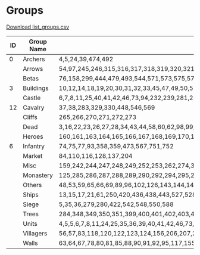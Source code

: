 # Groups

[Download list_groups.csv](../files/list_groups.csv)

|ID|Group Name|Unit IDs|
|--|----------|--------|
|0|Archers|4,5,24,39,474,492|
| |Arrows|54,97,245,246,315,316,317,318,319,320,321,322,328,360,363,364,367,372,375,378,381,385,466,470,471,475,476,477,478,485,503,504,505,507,509,510,511,512,514,516,517,518,519,521,522,523,524,525,537,538,540,541,627,628,746,747,786,787|
| |Betas|76,158,299,444,479,493,544,571,573,575,577,748,749|
|3|Buildings|10,12,14,18,19,20,30,31,32,33,45,47,49,50,51,68,70,71,72,79,82,84,86,87,101,103,104,105,109,110,116,129,130,131,132,133,137,141,142,150,153,179,199,208,209,210,234,235,236,276,278,345,445,446,463,464,465,481,482,483,484,498,562,563,564,565,584,585,586,587,597,598,599,605,606,607,608,609,610,611,612,613,614,615,616,617,618,619,620,621,624,625,626,655,684,685,689,690,696,712,713,714,715,716,717,718,719,738,739,740,741,742,743,785,805,806,807,808,826|
| |Castle|6,7,8,11,25,40,41,42,46,73,94,232,239,281,282,291,331,434,440,441,530,531,534,553,554,555,556,557,558,559,560,561,583,596,692,694,725,726,755,757,759,761,763,765,771,773,827,829|
|12|Cavalry|37,38,283,329,330,448,546,569|
| |Cliffs|265,266,270,271,272,273|
| |Dead|3,16,22,23,26,27,28,34,43,44,58,60,62,98,99,100,107,111,113,115,121,134,135,136,138,139,140,149,151,152,154,157,178,180,181,194,205,211,213,215,217,219,221,223,224,225,226,227,228,229,230,233,237,238,353,355,356,423,425,431,435,449,480,494,495,496,497,501,502,543,547,549,568,570,572,574,576,578,580,582,589,591,593,595,622,630,631,633,675,687,693,695,705,708,735,750,754,756,762,764,772,776,778,780,784,811,813,815,823,825,828,839,841,843,853|
| |Heroes|160,161,163,164,165,166,167,168,169,170,171,172,173,174,175,176,177,195,196,197,198,200,202,424,426,428,430,432,629,632,634,636,638,640,642,644,646,648,650,652,678,680,682,683,686,698,700,702,704,706,707,729,730,731,733,777,779,781,783,824,838,840,842,844,845,847,849,852,860,861|
|6|Infantry|74,75,77,93,358,359,473,567,751,752|
| |Market|84,110,116,128,137,204|
| |Misc|159,242,244,247,248,249,252,253,262,274,310,311,313,314,324,325,326,327,352,365,366,368,369,371,374,376,377,380,417,447,452,453,454,459,462,468,469,506,508,513,515,520,526,551,552,656,657,658,676,677,728,736,737,767|
| |Monastery|125,285,286,287,288,289,290,292,294,295,296,297,298,300,301,302,303,304,305,306,307,308,775|
| |Others|48,53,59,65,66,69,89,96,102,126,143,144,145,146,147,148,241,333,334,335,336,337,338,339,340,341,389,396,450,451,455,456,457,458,499,594,600,601,602,603,604,623,688,709,710,711,720,721,722,723,744,745,810,812,814,816,817,818,819,820,821,822,833,835,837,851,854,855,856,857,858,859,862,863,864,865|
| |Ships|13,15,17,21,61,250,420,436,438,443,527,528,529,532,533,535,536,539,545,691,831,832|
| |Siege|5,35,36,279,280,422,542,548,550,588|
| |Trees|284,348,349,350,351,399,400,401,402,403,404,405,406,407,408,409,410,411,413,414,415,809|
| |Units|4,5,5,6,7,8,11,24,25,35,36,39,40,41,42,46,73,74,75,77,93,94,125,204,232,239,279,280,281,282,291,331,358,359,422,434,440,441,473,474,492,530,531,534,542,548,550,553,554,555,556,557,558,559,560,561,567,583,588,596,692,694,725,726,751,752,755,757,759,761,763,765,771,773,775,827,829|
| |Villagers|56,57,83,118,120,122,123,124,156,206,207,212,214,216,218,220,222,259,293,354,579,581,590,592|
| |Walls|63,64,67,78,80,81,85,88,90,91,92,95,117,155,487,488,490,491,659,660,661,662,663,664,665,666,667,668,669,670,671,672,673,674,789,790,791,792,793,794,795,796,797,798,799,800,801,802,803,804|